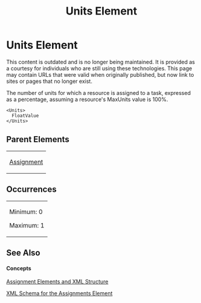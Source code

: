 ﻿---
title: Units Element
TOCTitle: Units Element
ms:assetid: aeb0dd6d-1ccf-4fdc-92b9-0ab93269564f
ms:mtpsurl: https://msdn.microsoft.com/en-us/library/Bb968642(v=office.12)
ms:contentKeyID: 13188333
ms.date: 05/05/2014
mtps_version: v=office.12
f1_keywords:
- Units element
---

# Units Element

This content is outdated and is no longer being maintained. It is provided as a courtesy for individuals who are still using these technologies. This page may contain URLs that were valid when originally published, but now link to sites or pages that no longer exist.

The number of units for which a resource is assigned to a task, expressed as a percentage, assuming a resource's MaxUnits value is 100%.

    <Units>
      FloatValue
    </Units>

## Parent Elements

<table>
<colgroup>
<col style="width: 100%" />
</colgroup>
<tbody>
<tr class="odd">
<td><p><a href="bb968611(v=office.12).md">Assignment</a></p></td>
</tr>
</tbody>
</table>

## Occurrences

<table>
<colgroup>
<col style="width: 100%" />
</colgroup>
<tbody>
<tr class="odd">
<td><p>Minimum: 0</p>
<p>Maximum: 1</p></td>
</tr>
</tbody>
</table>

## See Also

#### Concepts

[Assignment Elements and XML Structure](bb968738\(v=office.12\).md)

[XML Schema for the Assignments Element](bb968414\(v=office.12\).md)

